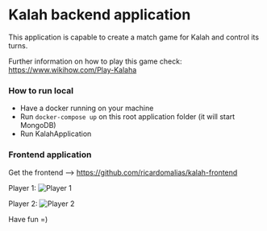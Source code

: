# Kalah backend application

This application is capable to create a match game for Kalah and control its turns.

Further information on how to play this game check: https://www.wikihow.com/Play-Kalaha



### How to run local

- Have a docker running on your machine
- Run `docker-compose up` on this root application folder (it will start MongoDB)
- Run KalahApplication

### Frontend application 

Get the frontend --> https://github.com/ricardomalias/kalah-frontend

Player 1:
![Player 1](https://forleven-assets.s3.amazonaws.com/player1.jpeg "Player 1")

Player 2:
![Player 2](https://forleven-assets.s3.amazonaws.com/player2.jpeg "Player 2")

Have fun =)